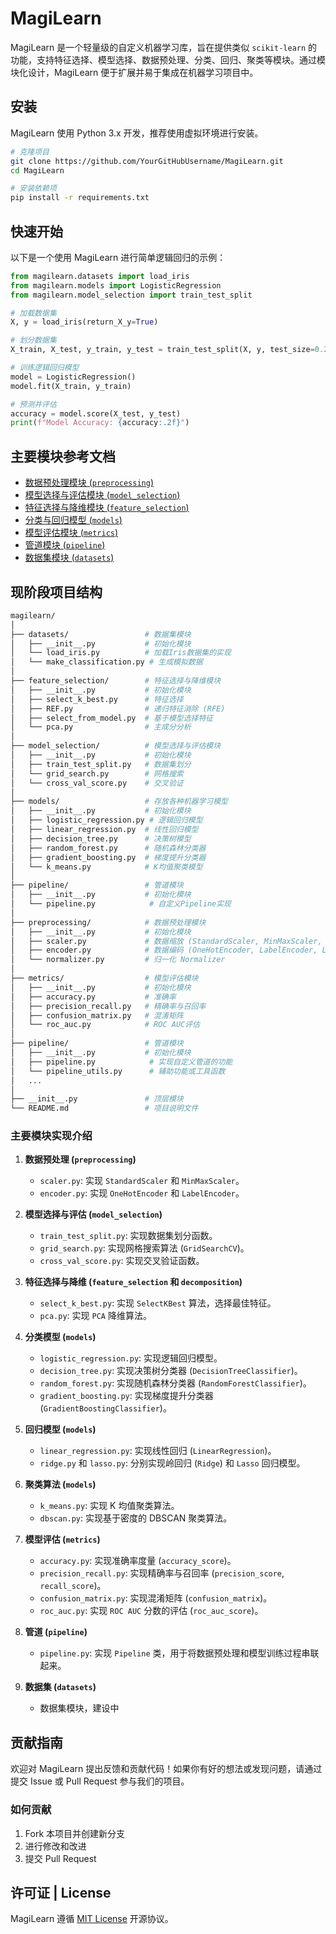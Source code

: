 # MagiLearn

MagiLearn 是一个轻量级的自定义机器学习库，旨在提供类似 `scikit-learn` 的功能，支持特征选择、模型选择、数据预处理、分类、回归、聚类等模块。通过模块化设计，MagiLearn 便于扩展并易于集成在机器学习项目中。

## 安装
MagiLearn 使用 Python 3.x 开发，推荐使用虚拟环境进行安装。

```bash
# 克隆项目
git clone https://github.com/YourGitHubUsername/MagiLearn.git
cd MagiLearn
```
```bash
# 安装依赖项
pip install -r requirements.txt
```


## 快速开始
以下是一个使用 MagiLearn 进行简单逻辑回归的示例：

```python
from magilearn.datasets import load_iris
from magilearn.models import LogisticRegression
from magilearn.model_selection import train_test_split

# 加载数据集
X, y = load_iris(return_X_y=True)

# 划分数据集
X_train, X_test, y_train, y_test = train_test_split(X, y, test_size=0.2, random_state=42)

# 训练逻辑回归模型
model = LogisticRegression()
model.fit(X_train, y_train)

# 预测并评估
accuracy = model.score(X_test, y_test)
print(f"Model Accuracy: {accuracy:.2f}")
```

## 主要模块参考文档
- [数据预处理模块 (`preprocessing`)](#)
- [模型选择与评估模块 (`model_selection`)](#)
- [特征选择与降维模块 (`feature_selection`)](#)
- [分类与回归模型 (`models`)](#)
- [模型评估模块 (`metrics`)](#)
- [管道模块 (`pipeline`)](#)
- [数据集模块 (`datasets`)](#)



## 现阶段项目结构

```bash
magilearn/
│
├── datasets/                 # 数据集模块
│   ├── __init__.py           # 初始化模块
│   └── load_iris.py          # 加载Iris数据集的实现
│   └── make_classification.py # 生成模拟数据
│
├── feature_selection/        # 特征选择与降维模块
│   ├── __init__.py           # 初始化模块
│   ├── select_k_best.py      # 特征选择
│   ├── REF.py                # 递归特征消除 (RFE)
│   ├── select_from_model.py  # 基于模型选择特征
│   └── pca.py                # 主成分分析
│
├── model_selection/          # 模型选择与评估模块
│   ├── __init__.py           # 初始化模块
│   ├── train_test_split.py   # 数据集划分
│   └── grid_search.py        # 网格搜索
│   └── cross_val_score.py    # 交叉验证
│
├── models/                   # 存放各种机器学习模型
│   ├── __init__.py           # 初始化模块
│   ├── logistic_regression.py # 逻辑回归模型
│   ├── linear_regression.py  # 线性回归模型
│   ├── decision_tree.py      # 决策树模型
│   ├── random_forest.py      # 随机森林分类器
│   ├── gradient_boosting.py  # 梯度提升分类器
│   └── k_means.py            # K均值聚类模型
│
├── pipeline/                 # 管道模块
│   ├── __init__.py           # 初始化模块
│   └── pipeline.py            # 自定义Pipeline实现
│
├── preprocessing/            # 数据预处理模块
│   ├── __init__.py           # 初始化模块
│   ├── scaler.py             # 数据缩放 (StandardScaler, MinMaxScaler, RobustScaler)
│   ├── encoder.py            # 数据编码 (OneHotEncoder, LabelEncoder, LabelBinarizer)
│   └── normalizer.py         # 归一化 Normalizer
│
├── metrics/                  # 模型评估模块
│   ├── __init__.py           # 初始化模块
│   ├── accuracy.py           # 准确率
│   ├── precision_recall.py   # 精确率与召回率
│   ├── confusion_matrix.py   # 混淆矩阵
│   └── roc_auc.py            # ROC AUC评估
│
├── pipeline/                 # 管道模块
│   ├── __init__.py           # 初始化模块
│   ├── pipeline.py            # 实现自定义管道的功能
│   └── pipeline_utils.py      # 辅助功能或工具函数
│   ...
│   
├── __init__.py               # 顶层模块
└── README.md                 # 项目说明文件
```


### 主要模块实现介绍

1. **数据预处理 (`preprocessing`)**
   - `scaler.py`: 实现 `StandardScaler` 和 `MinMaxScaler`。
   - `encoder.py`: 实现 `OneHotEncoder` 和 `LabelEncoder`。
   
2. **模型选择与评估 (`model_selection`)**
   - `train_test_split.py`: 实现数据集划分函数。
   - `grid_search.py`: 实现网格搜索算法 (`GridSearchCV`)。
   - `cross_val_score.py`: 实现交叉验证函数。

3. **特征选择与降维 (`feature_selection` 和 `decomposition`)**
   - `select_k_best.py`: 实现 `SelectKBest` 算法，选择最佳特征。
   - `pca.py`: 实现 `PCA` 降维算法。

4. **分类模型 (`models`)**
   - `logistic_regression.py`: 实现逻辑回归模型。
   - `decision_tree.py`: 实现决策树分类器 (`DecisionTreeClassifier`)。
   - `random_forest.py`: 实现随机森林分类器 (`RandomForestClassifier`)。
   - `gradient_boosting.py`: 实现梯度提升分类器 (`GradientBoostingClassifier`)。

5. **回归模型 (`models`)**
   - `linear_regression.py`: 实现线性回归 (`LinearRegression`)。
   - `ridge.py` 和 `lasso.py`: 分别实现岭回归 (`Ridge`) 和 `Lasso` 回归模型。

6. **聚类算法 (`models`)**
   - `k_means.py`: 实现 K 均值聚类算法。
   - `dbscan.py`: 实现基于密度的 DBSCAN 聚类算法。

7. **模型评估 (`metrics`)**
   - `accuracy.py`: 实现准确率度量 (`accuracy_score`)。
   - `precision_recall.py`: 实现精确率与召回率 (`precision_score`, `recall_score`)。
   - `confusion_matrix.py`: 实现混淆矩阵 (`confusion_matrix`)。
   - `roc_auc.py`: 实现 `ROC AUC` 分数的评估 (`roc_auc_score`)。

8. **管道 (`pipeline`)**
   - `pipeline.py`: 实现 `Pipeline` 类，用于将数据预处理和模型训练过程串联起来。

9. **数据集 (`datasets`)**
   - 数据集模块，建设中




## 贡献指南
欢迎对 MagiLearn 提出反馈和贡献代码！如果你有好的想法或发现问题，请通过提交 Issue 或 Pull Request 参与我们的项目。

### 如何贡献
1. Fork 本项目并创建新分支
2. 进行修改和改进
3. 提交 Pull Request

## 许可证 | License

MagiLearn 遵循 [MIT License](https://github.com/octal-zhihao/MagiLearn/blob/main/LICENSE) 开源协议。
